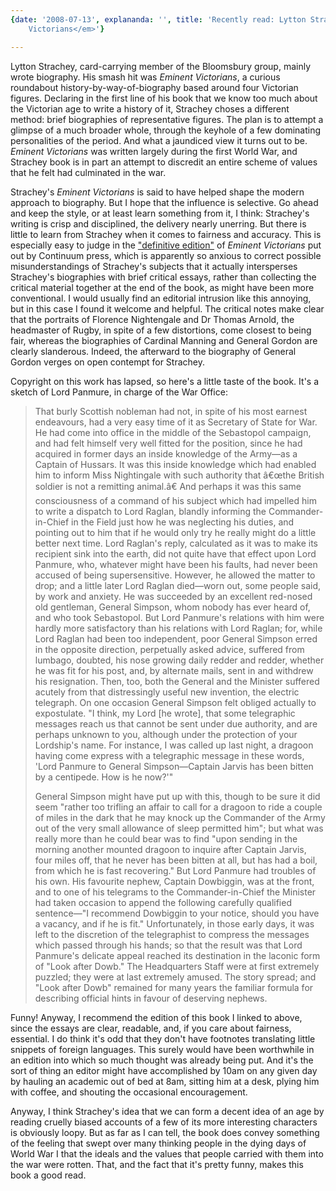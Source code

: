 ```yaml
---
{date: '2008-07-13', explananda: '', title: 'Recently read: Lytton Strachey''s <em>Eminent
    Victorians</em>'}

---
```

Lytton Strachey, card-carrying member of the Bloomsbury group, mainly wrote biography.  His smash hit was <em>Eminent Victorians</em>, a curious roundabout history-by-way-of-biography based around four Victorian figures.  Declaring in the first line of his book that we know too much about the Victorian age to write a history of it, Strachey choses a different method: brief biographies of representative figures.  The plan is to attempt a glimpse of a much broader whole, through the keyhole of a few dominating personalities of the period.  And what a jaundiced view it turns out to be.  <em>Eminent Victorians</em> was written largely during the first World War, and Strachey book is in part an attempt to discredit an entire scheme of values that he felt had culminated in the war.  

Strachey's <em>Eminent Victorians</em> is said to have helped shape the modern approach to biography.  But I hope that the influence is selective.  Go ahead and keep the style, or at least learn something from it, I think: Strachey's writing is crisp and disciplined, the delivery nearly unerring.  But there is little to learn from Strachey when it comes to fairness and accuracy.  This is especially easy to judge in the <a href="http://www.amazon.com/Eminent-Victorians-Definitive-Cardinal-Nightingale/dp/0826464971/ref=sr_11_1/105-3893444-5966849?ie=UTF8&qid=1190378675&sr=11-1">"definitive edition"</a> of <em>Eminent Victorians</em> put out by Continuum press, which is apparently so anxious to correct possible misunderstandings of Strachey's subjects that it actually intersperses Strachey's biographies with brief critical essays, rather than collecting the critical material together at the end of the book, as might have been more conventional.  I would usually find an editorial intrusion like this annoying, but in this case I found it welcome and helpful.  The critical notes make clear that the portraits of Florence Nightengale and Dr Thomas Arnold, the headmaster of Rugby, in spite of a few distortions, come closest to being fair, whereas the biographies of Cardinal Manning and General Gordon are clearly slanderous.  Indeed, the afterward to the biography of General Gordon verges on open contempt for Strachey.  

Copyright on this work has lapsed, so here's a little taste of the book.  It's a sketch of Lord Panmure, in charge of the War Office: <blockquote>That burly Scottish nobleman had not, in spite of his most earnest endeavours, had a very easy time of it as Secretary of State for War. He had come into office in the middle of the Sebastopol campaign, and had felt himself very well fitted for the position, since he had acquired in former days an inside knowledge of the Army—as a Captain of Hussars. It was this inside knowledge which had enabled him to inform Miss Nightingale with such authority that â€œthe British soldier is not a remitting animal.â€ And perhaps it was this same consciousness of a command of his subject which had impelled him to write a dispatch to Lord Raglan, blandly informing the Commander-in-Chief in the Field just how he was neglecting his duties, and pointing out to him that if he would only try he really might do a little better next time. Lord Raglan's reply, calculated as it was to make its recipient sink into the earth, did not quite have that effect upon Lord Panmure, who, whatever might have been his faults, had never been accused of being supersensitive. However, he allowed the matter to drop; and a little later Lord Raglan died—worn out, some people said, by work and anxiety. He was succeeded by an excellent red-nosed old gentleman, General Simpson, whom nobody has ever heard of, and who took Sebastopol. But Lord Panmure's relations with him were hardly more satisfactory than his relations with Lord Raglan; for, while Lord Raglan had been too independent, poor General Simpson erred in the opposite direction, perpetually asked advice, suffered from lumbago, doubted, his nose growing daily redder and redder, whether he was fit for his post, and, by alternate mails, sent in and withdrew his resignation. Then, too, both the General and the Minister suffered acutely from that distressingly useful new invention, the electric telegraph. On one occasion General Simpson felt obliged actually to expostulate. "I think, my Lord [he wrote], that some telegraphic messages reach us that cannot be sent under due authority, and are perhaps unknown to you, although under the protection of your Lordship's name. For instance, I was called up last night, a dragoon having come express with a telegraphic message in these words, 'Lord Panmure to General Simpson—Captain Jarvis has been bitten by a centipede. How is he now?'"

General Simpson might have put up with this, though to be sure it did seem "rather too trifling an affair to call for a dragoon to ride a couple of miles in the dark that he may knock up the Commander of the Army out of the very small allowance of sleep permitted him"; but what was really more than he could bear was to find "upon sending in the morning another mounted dragoon to inquire after Captain Jarvis, four miles off, that he never has been bitten at all, but has had a boil, from which he is fast recovering." But Lord Panmure had troubles of his own. His favourite nephew, Captain Dowbiggin, was at the front, and to one of his telegrams to the Commander-in-Chief the Minister had taken occasion to append the following carefully qualified sentence—"I recommend Dowbiggin to your notice, should you have a vacancy, and if he is fit." Unfortunately, in those early days, it was left to the discretion of the telegraphist to compress the messages which passed through his hands; so that the result was that Lord Panmure's delicate appeal reached its destination in the laconic form of "Look after Dowb." The Headquarters Staff were at first extremely puzzled; they were at last extremely amused. The story spread; and "Look after Dowb" remained for many years the familiar formula for describing official hints in favour of deserving nephews.</blockquote>
Funny!  Anyway, I recommend the edition of this book I linked to above, since the essays are clear, readable, and, if you care about fairness, essential.  I do think it's odd that they don't have footnotes translating little snippets of foreign languages.  This surely would have been worthwhile in an edition into which so much thought was already being put.  And it's the sort of thing an editor might have accomplished by 10am on any given day by hauling an academic out of bed at 8am, sitting him at a desk, plying him with coffee, and shouting the occasional encouragement.  

Anyway, I think Strachey's idea that we can form a decent idea of an age by reading cruelly biased accounts of a few of its more interesting characters is obviously loopy.  But as far as I can tell, the book does convey something of the feeling that swept over many thinking people in the dying days of World War I that the ideals and the values that people carried with them into the war were rotten.  That, and the fact that it's pretty funny, makes this book a good read.
